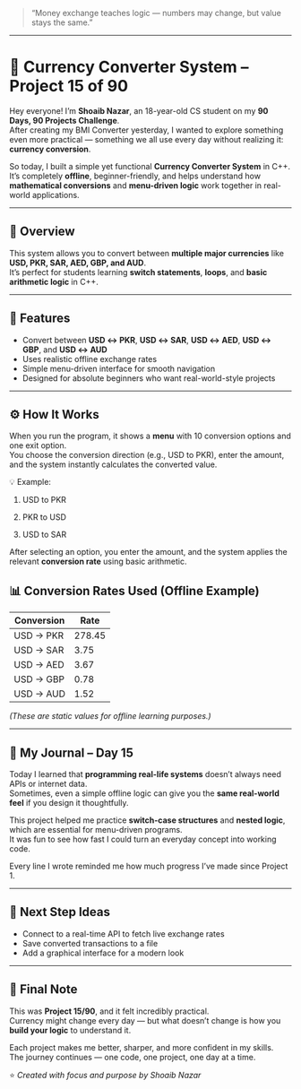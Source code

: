 > “Money exchange teaches logic — numbers may change, but value stays the same.”  

---

# 💱 Currency Converter System – Project 15 of 90  

Hey everyone! I’m **Shoaib Nazar**, an 18-year-old CS student on my **90 Days, 90 Projects Challenge**.  
After creating my BMI Converter yesterday, I wanted to explore something even more practical — something we all use every day without realizing it: **currency conversion**.  

So today, I built a simple yet functional **Currency Converter System** in C++.  
It’s completely **offline**, beginner-friendly, and helps understand how **mathematical conversions** and **menu-driven logic** work together in real-world applications.  

---

## 🧩 Overview  

This system allows you to convert between **multiple major currencies** like **USD, PKR, SAR, AED, GBP, and AUD**.  
It’s perfect for students learning **switch statements**, **loops**, and **basic arithmetic logic** in C++.  

---

## 🌟 Features  

- Convert between **USD ↔ PKR**, **USD ↔ SAR**, **USD ↔ AED**, **USD ↔ GBP**, and **USD ↔ AUD**  
- Uses realistic offline exchange rates  
- Simple menu-driven interface for smooth navigation  
- Designed for absolute beginners who want real-world-style projects  

---

## ⚙️ How It Works  

When you run the program, it shows a **menu** with 10 conversion options and one exit option.  
You choose the conversion direction (e.g., USD to PKR), enter the amount, and the system instantly calculates the converted value.  

💡 Example:

1. USD to PKR

2. PKR to USD

3. USD to SAR

After selecting an option, you enter the amount, and the system applies the relevant **conversion rate** using basic arithmetic.  


## 📊 Conversion Rates Used (Offline Example)
| Conversion | Rate |
|-------------|------|
| USD → PKR | 278.45 |
| USD → SAR | 3.75 |
| USD → AED | 3.67 |
| USD → GBP | 0.78 |
| USD → AUD | 1.52 |

*(These are static values for offline learning purposes.)*  

---

## 📝 My Journal – Day 15  

Today I learned that **programming real-life systems** doesn’t always need APIs or internet data.  
Sometimes, even a simple offline logic can give you the **same real-world feel** if you design it thoughtfully.  

This project helped me practice **switch-case structures** and **nested logic**, which are essential for menu-driven programs.  
It was fun to see how fast I could turn an everyday concept into working code.  

Every line I wrote reminded me how much progress I’ve made since Project 1.  

---

## 🚀 Next Step Ideas  

- Connect to a real-time API to fetch live exchange rates  
- Save converted transactions to a file  
- Add a graphical interface for a modern look  

---

## 🎯 Final Note  

This was **Project 15/90**, and it felt incredibly practical.  
Currency might change every day — but what doesn’t change is how you **build your logic** to understand it.  

Each project makes me better, sharper, and more confident in my skills.  
The journey continues — one code, one project, one day at a time.  

⭐ *Created with focus and purpose by Shoaib Nazar*  
